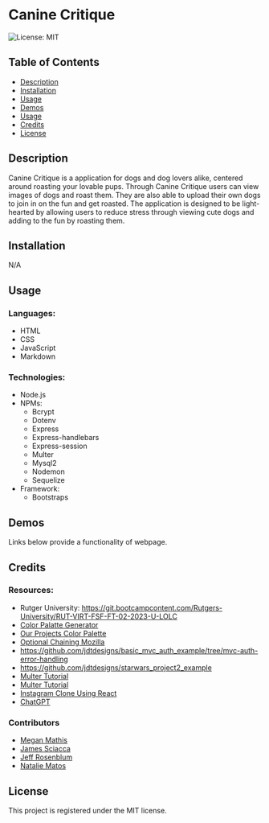 # Canine Critique

![License: MIT](https://img.shields.io/badge/License-MIT-yellow.svg)

## Table of Contents

  * [Description](#description)
  * [Installation](#installation)
  * [Usage](#usage)
  * [Demos](#demos)
  * [Usage](#usage)
  * [Credits](#credits)
  * [License](#license)

## Description

Canine Critique is a application for dogs and dog lovers alike, centered around roasting your lovable pups. Through Canine Critique users can view images of dogs and roast them. They are also able to upload their own dogs to join in on the fun and get roasted. The application is designed to be light-hearted by allowing users to reduce stress through viewing cute dogs and adding to the fun by roasting them.

## Installation

N/A

## Usage

### Languages:

* HTML
* CSS
* JavaScript
* Markdown

### Technologies:

* Node.js
* NPMs: 
    * Bcrypt 
    * Dotenv 
    * Express
    * Express-handlebars
    * Express-session
    * Multer
    * Mysql2
    * Nodemon
    * Sequelize
* Framework:
    * Bootstraps

## Demos

Links below provide a functionality of webpage.

## Credits

### Resources:
* Rutger University: https://git.bootcampcontent.com/Rutgers-University/RUT-VIRT-FSF-FT-02-2023-U-LOLC
* [Color Palatte Generator](https://coolors.co)
* [Our Projects Color Palette](https://coolors.co/fbfbf8-b37034-6b2f17-452d2e-b04916-f8af01-f8e7ce-fdfdfe-2f161a)
* [Optional Chaining Mozilla](https://developer.mozilla.org/en-US/docs/Web/JavaScript/Reference/Operators/Optional_chaining)
* https://github.com/jdtdesigns/basic_mvc_auth_example/tree/mvc-auth-error-handling
* https://github.com/jdtdesigns/starwars_project2_example
* [Multer Tutorial](https://www.bezkoder.com/node-js-upload-image-mysql/)
* [Multer Tutorial](https://www.youtube.com/watch?v=wIOpe8S2Mk8)
* [Instagram Clone Using React](https://www.youtube.com/watch?v=UbixZZDjrdU)
* [ChatGPT](https://chat.openai.com)


### Contributors

* [Megan Mathis](https://github.com/MegMathis)
* [James Sciacca](https://github.com/jamessciacca)
* [Jeff Rosenblum](https://github.com/jcrosenblum)
* [Natalie Matos](https://github.com/nmatos12)

## License

This project is registered under the MIT license.
